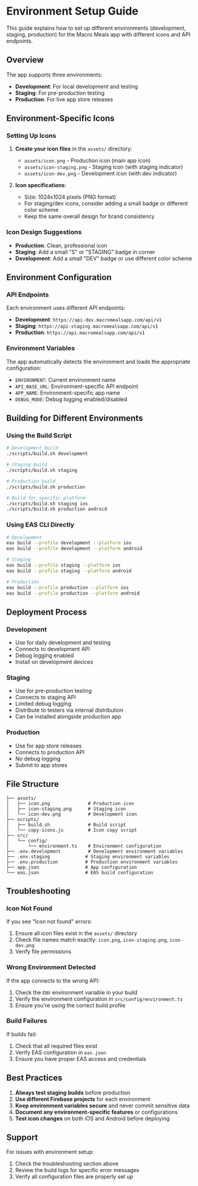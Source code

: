 # Environment Setup Guide

This guide explains how to set up different environments (development, staging, production) for the Macro Meals app with different icons and API endpoints.

## Overview

The app supports three environments:
- **Development**: For local development and testing
- **Staging**: For pre-production testing
- **Production**: For live app store releases

## Environment-Specific Icons

### Setting Up Icons

1. **Create your icon files** in the `assets/` directory:
   - `assets/icon.png` - Production icon (main app icon)
   - `assets/icon-staging.png` - Staging icon (with staging indicator)
   - `assets/icon-dev.png` - Development icon (with dev indicator)

2. **Icon specifications**:
   - Size: 1024x1024 pixels (PNG format)
   - For staging/dev icons, consider adding a small badge or different color scheme
   - Keep the same overall design for brand consistency

### Icon Design Suggestions

- **Production**: Clean, professional icon
- **Staging**: Add a small "S" or "STAGING" badge in corner
- **Development**: Add a small "DEV" badge or use different color scheme

## Environment Configuration

### API Endpoints

Each environment uses different API endpoints:

- **Development**: `https://api-dev.macromealsapp.com/api/v1`
- **Staging**: `https://api-staging.macromealsapp.com/api/v1`
- **Production**: `https://api.macromealsapp.com/api/v1`

### Environment Variables

The app automatically detects the environment and loads the appropriate configuration:

- `ENVIRONMENT`: Current environment name
- `API_BASE_URL`: Environment-specific API endpoint
- `APP_NAME`: Environment-specific app name
- `DEBUG_MODE`: Debug logging enabled/disabled

## Building for Different Environments

### Using the Build Script

```bash
# Development build
./scripts/build.sh development

# Staging build
./scripts/build.sh staging

# Production build
./scripts/build.sh production

# Build for specific platform
./scripts/build.sh staging ios
./scripts/build.sh production android
```

### Using EAS CLI Directly

```bash
# Development
eas build --profile development --platform ios
eas build --profile development --platform android

# Staging
eas build --profile staging --platform ios
eas build --profile staging --platform android

# Production
eas build --profile production --platform ios
eas build --profile production --platform android
```

## Deployment Process

### Development
- Use for daily development and testing
- Connects to development API
- Debug logging enabled
- Install on development devices

### Staging
- Use for pre-production testing
- Connects to staging API
- Limited debug logging
- Distribute to testers via internal distribution
- Can be installed alongside production app

### Production
- Use for app store releases
- Connects to production API
- No debug logging
- Submit to app stores

## File Structure

```
├── assets/
│   ├── icon.png              # Production icon
│   ├── icon-staging.png      # Staging icon
│   └── icon-dev.png          # Development icon
├── scripts/
│   ├── build.sh              # Build script
│   └── copy-icons.js         # Icon copy script
├── src/
│   └── config/
│       └── environment.ts    # Environment configuration
├── .env.development          # Development environment variables
├── .env.staging             # Staging environment variables
├── .env.production          # Production environment variables
├── app.json                 # App configuration
└── eas.json                 # EAS build configuration
```

## Troubleshooting

### Icon Not Found
If you see "Icon not found" errors:
1. Ensure all icon files exist in the `assets/` directory
2. Check file names match exactly: `icon.png`, `icon-staging.png`, `icon-dev.png`
3. Verify file permissions

### Wrong Environment Detected
If the app connects to the wrong API:
1. Check the `ENV` environment variable in your build
2. Verify the environment configuration in `src/config/environment.ts`
3. Ensure you're using the correct build profile

### Build Failures
If builds fail:
1. Check that all required files exist
2. Verify EAS configuration in `eas.json`
3. Ensure you have proper EAS access and credentials

## Best Practices

1. **Always test staging builds** before production
2. **Use different Firebase projects** for each environment
3. **Keep environment variables secure** and never commit sensitive data
4. **Document any environment-specific features** or configurations
5. **Test icon changes** on both iOS and Android before deploying

## Support

For issues with environment setup:
1. Check the troubleshooting section above
2. Review the build logs for specific error messages
3. Verify all configuration files are properly set up 